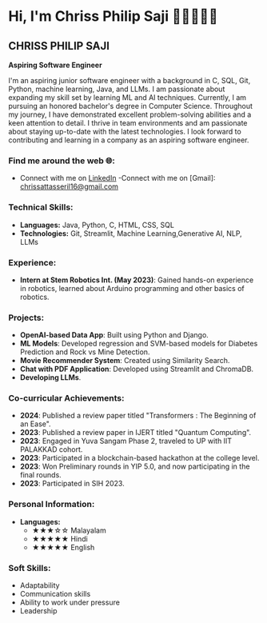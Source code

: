 # Hi, I'm Chriss Philip Saji 👋🏾🧑🏽‍💻

## CHRISS PHILIP SAJI
**Aspiring Software Engineer**

I'm an aspiring junior software engineer with a background in C, SQL, Git, Python, machine learning, Java, and LLMs. I am passionate about expanding my skill set by learning ML and AI techniques. Currently, I am pursuing an honored bachelor's degree in Computer Science. Throughout my journey, I have demonstrated excellent problem-solving abilities and a keen attention to detail. I thrive in team environments and am passionate about staying up-to-date with the latest technologies. I look forward to contributing and learning in a company as an aspiring software engineer.

### Find me around the web 🌐:
- Connect with me on [LinkedIn](https://www.linkedin.com/in/chriss-philip-saji/)
-Connect with me on [Gmail]: chrissattasseril16@gmail.com

### Technical Skills:
- **Languages:** Java, Python, C, HTML, CSS, SQL
- **Technologies:** Git, Streamlit, Machine Learning,Generative AI, NLP, LLMs

### Experience:
- **Intern at Stem Robotics Int. (May 2023)**: Gained hands-on experience in robotics, learned about Arduino programming and other basics of robotics.

### Projects:
- **OpenAI-based Data App**: Built using Python and Django.
- **ML Models**: Developed regression and SVM-based models for Diabetes Prediction and Rock vs Mine Detection.
- **Movie Recommender System**: Created using Similarity Search.
- **Chat with PDF Application**: Developed using Streamlit and ChromaDB.
- **Developing LLMs**.

### Co-curricular Achievements:
- **2024**: Published a review paper titled "Transformers : The Beginning of an Ease".
- **2023**: Published a review paper in IJERT titled "Quantum Computing".
- **2023**: Engaged in Yuva Sangam Phase 2, traveled to UP with IIT PALAKKAD cohort.
- **2023**: Participated in a blockchain-based hackathon at the college level.
- **2023**: Won Preliminary rounds in YIP 5.0, and now participating in the final rounds.
- **2023**: Participated in SIH 2023.

### Personal Information:
- **Languages:** 
  - ★★★☆☆ Malayalam
  - ★★★★★ Hindi
  - ★★★★★ English

### Soft Skills:
- Adaptability
- Communication skills
- Ability to work under pressure
- Leadership




<!---
Yampss/Yampss is a ✨ special ✨ repository because its `README.md` (this file) appears on your GitHub profile.
You can click the Preview link to take a look at your changes.
--->
